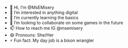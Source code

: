 - 👋 Hi, I’m @MsEMisery
- 👀 I’m interested in anything digital
- 🌱 I’m currently learning the basics
- 💞️ I’m looking to collaborate on some games in the future
- 📫 How to reach me IG @msemisery 
- 😄 Pronouns: She/Her
- ⚡ Fun fact: My day job is a bison wrangler

<!---
MsEMisery/MsEMisery is a ✨ special ✨ repository because its `README.md` (this file) appears on your GitHub profile.
You can click the Preview link to take a look at your changes.
--->
